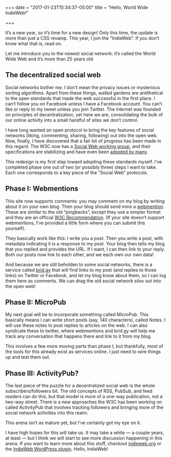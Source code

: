 +++
date = "2017-01-23T15:34:37-05:00"
title = "Hello, World Wide IndieWeb!"

+++

It’s a new year, so it’s time for a new design! Only this time, the update is more than just a CSS revamp. This year, I join the “IndieWeb”. If you don’t know what that is, read on.

Let me introduce you to the newest social network: it’s called the World Wide Web and it’s more than 25 years old.

## The decentralized social web

Social networks bother me. I don’t mean the privacy issues or mysterious sorting algorithms. Apart from these things, walled gardens are antithetical to the open standards that made the web successful in the first place. I can’t follow you on Facebook unless I have a Facebook account. You can’t like or reply to my tweet unless you join Twitter. The internet was founded on principles of decentralization, yet here we are, consolidating the bulk of our online activity into a small handful of sites we don’t control.

I have long wanted an open protocol to bring the key features of social networks (liking, commenting, sharing, following) out into the open web. Now, finally, I have discovered that a fair bit of progress has been made in this regard. The W3C now has a <a href="https://www.w3.org/wiki/Socialwg">Social Web working group</a>, and their specifications are stabilizing and have even been <a href="http://indieweb.org/">adopted by many</a>.

This redesign is my first step toward adopting these standards myself. I’ve completed phase one out of two (or possibly three) steps I want to take. Each one corresponds to a key piece of the “Social Web” protocols.

## Phase I: Webmentions

This site now supports comments: you may comment on my blog by writing about it on your own blog. Then your blog should send mine a <a href="https://indieweb.org/Webmention">webmention</a>. These are similar to the old “pingbacks”, except they use a simpler format and they are an official <a href="https://www.w3.org/TR/webmention/">W3C Recommendation</a>. (If your site doesn’t support webmentions, I’ve provided a little form where you can submit this yourself).

They basically work like this: I write you a post. Then you write a post, with metadata indicating it is a response to my post. Your blog then tells my blog that you replied and provides the URL. If I want, I can then link to your reply. Both our posts now link to each other, and we each own our own data!

And because we are still beholden to some social networks, there is a service called <a href="https://brid.gy/">brid.gy</a> that will find links to my post (and replies to those links) on Twitter or Facebook, and let my blog know about them, so I can log them here as comments. We can drag the old social network silos out into the open web!

## Phase II: MicroPub

My next goal will be to incorporate something called MicroPub. This basically means I can write short posts (say, 140 characters), called Notes. I will use these notes to post replies to articles on the web. I can also syndicate these to twitter, where webmentions and brid.gy will help me track any conversation that happens there and link to it from my blog.

This involves a few more moving parts than phase I, but thankfully, most of the tools for this already exist as services online. I just need to wire things up and test them out.

## Phase III: ActivityPub?

The last piece of the puzzle for a decentralized social web is the whole subscribers/followers bit. The old concepts of RSS, PubSub, and feed readers can do this, but that model is more of a one-way publication, not a two-way street. There is a new approaches the W3C has been working on called ActivityPub that involves tracking followers and bringing more of the social network activities into this realm.

This arena isn’t as mature yet, but I’ve certainly got my eye on it.

I have high hopes for this will take us. It may take a while &mdash; a couple years, at least &mdash; but I think we will start to see more discussion happening in this arena. If you want to learn more about this stuff, checkout <a href="http://indieweb.org/">indieweb.org</a> or the <a href="https://wordpress.org/plugins/indieweb/">IndieWeb WordPress plugin</a>. Hello, IndieWeb!

